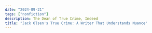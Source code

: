 ```yaml
---
date: "2024-09-21"
tags: ["nonfiction"]
description: The Dean of True Crime, Indeed
title: "Jack Olsen's True Crime: A Writer That Understands Nuance"
---
```


